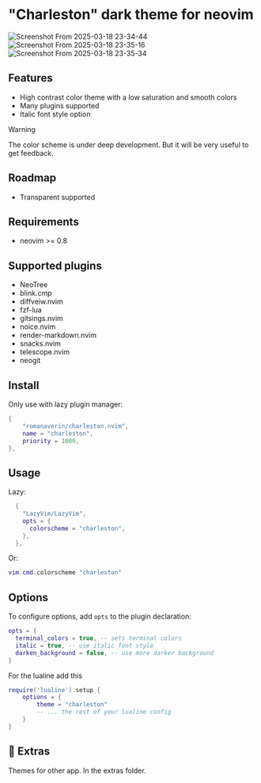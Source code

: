 # "Charleston" dark theme for neovim

![Screenshot From 2025-03-18 23-34-44](https://github.com/user-attachments/assets/8986ee3a-7fe7-48ec-a27e-3d15602f80a5)
![Screenshot From 2025-03-18 23-35-16](https://github.com/user-attachments/assets/6a6ea35e-596f-4556-aa0f-e7eee42c91c8)
![Screenshot From 2025-03-18 23-35-34](https://github.com/user-attachments/assets/7ccb9bc7-6514-4b53-962c-42a574258946)

## Features

- High contrast color theme with a low saturation and smooth colors
- Many plugins supported
- Italic font style option

> [!WARNING]
> The color scheme is under deep development.
> But it will be very useful to get feedback.

## Roadmap

- Transparent supported

## Requirements

- neovim >= 0.8

## Supported plugins

- NeoTree
- blink.cmp
- diffveiw.nvim
- fzf-lua
- gitsings.nvim
- noice.nvim
- render-markdown.nvim
- snacks.nvim
- telescope.nvim
- neogit

## Install

Only use with lazy plugin manager:

```lua
{
    "romanaverin/charleston.nvim",
    name = "charleston",
    priority = 1000,
},
```

## Usage

Lazy:

```lua
  {
    "LazyVim/LazyVim",
    opts = {
      colorscheme = "charleston",
    },
  },
```

Or:

```lua
vim.cmd.colorscheme "charleston"
```

## Options

To configure options, add `opts` to the plugin declaration:

```lua
opts = {
  terminal_colors = true, -- sets terminal colors
  italic = true, -- use italic font style
  darken_background = false, -- use more darker background
}
```

For the lualine add this

```lua
require('lualine').setup {
    options = {
        theme = "charleston"
        -- ... the rest of your lualine config
    }
}
```

## 🍭 Extras

Themes for other app. In the extras folder.
